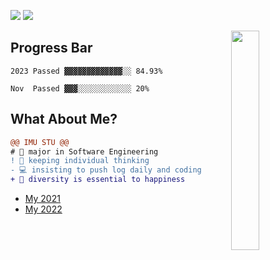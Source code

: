 [![](https://komarev.com/ghpvc/?username=bGZoCg&color=78C2C4&style=flat-square)](https://github.com/antonkomarev/github-profile-views-counter) [![](https://img.shields.io/github/last-commit/bgzo/blog?style=flat-square&color=FEDFE1&label=Blog%20update)](http://blog.bgzo.cc)

<img align="right" width="30%" src="https://media.giphy.com/media/k8kITi9SAwe9JWbUaH/giphy.gif">

## Progress Bar

```
2023 Passed ▓▓▓▓▓▓▓▓▓▓▓▓▓░░ 84.93%

Nov  Passed ▓▓▓░░░░░░░░░░░░ 20%
```
## What About Me?

```diff
@@ IMU STU @@
# 📖 major in Software Engineering
! 🤔 keeping individual thinking
- 💻 insisting to push log daily and coding  
+ 🎯 diversity is essential to happiness
```

- [My 2021](https://github.com/bGZoCg/2021)
- [My 2022](https://github.com/bGZoCg/2022)

